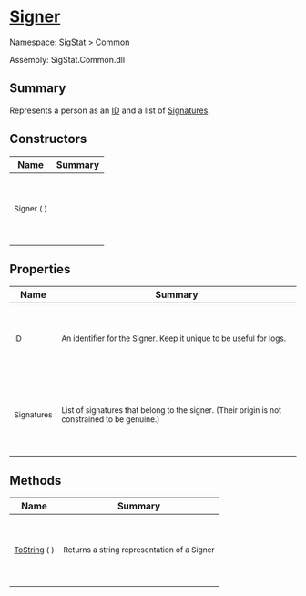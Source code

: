 # [Signer](./Signer.md)

Namespace: [SigStat]() > [Common](./README.md)

Assembly: SigStat.Common.dll

## Summary
Represents a person as an [ID](https://github.com/hargitomi97/sigstat/blob/master/docs/md/SigStat/Common/Signer.md) and a list of [Signatures](https://github.com/hargitomi97/sigstat/blob/master/docs/md/SigStat/Common/Signer.md).

## Constructors

| Name | Summary | 
| --- | --- | 
| <p>&nbsp;</p><sub>Signer (  )</sub><p>&nbsp;</p>| <p>&nbsp;</p><sub></sub><p>&nbsp;</p>| <br>


## Properties

| Name | Summary | 
| --- | --- | 
| <p>&nbsp;</p><sub>ID</sub><p>&nbsp;</p>| <p>&nbsp;</p><sub>An identifier for the Signer. Keep it unique to be useful for logs.</sub><p>&nbsp;</p>| <br>
| <p>&nbsp;</p><sub>Signatures</sub><p>&nbsp;</p>| <p>&nbsp;</p><sub>List of signatures that belong to the signer.  (Their origin is not constrained to be genuine.)</sub><p>&nbsp;</p>| <br>


## Methods

| Name | Summary | 
| --- | --- | 
| <p>&nbsp;</p><sub>[ToString](./Methods/Signer-100663454.md) (  )</sub><p>&nbsp;</p>| <p>&nbsp;</p><sub>Returns a string representation of a Signer</sub><p>&nbsp;</p>| <br>


